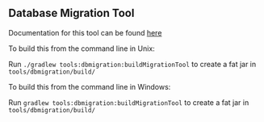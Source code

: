 Database Migration Tool
-----------------------

Documentation for this tool can be found [here](http://docs.corda.r3.com/website/releases/docs_head/database-migration.html) 


To build this from the command line in Unix:

 Run ``./gradlew tools:dbmigration:buildMigrationTool`` to create a fat jar in  ``tools/dbmigration/build/``


To build this from the command line in Windows:

 Run ``gradlew tools:dbmigration:buildMigrationTool`` to create a fat jar in  ``tools/dbmigration/build/``

